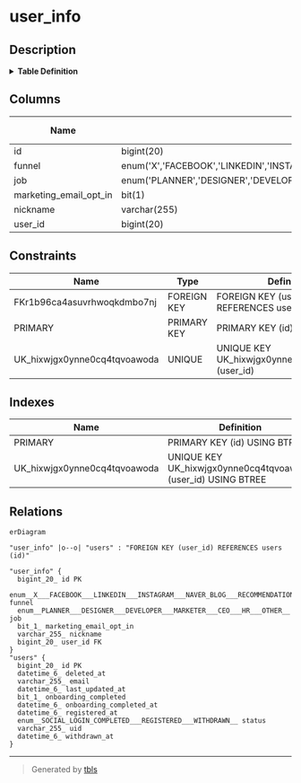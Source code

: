 # user_info

## Description

<details>
<summary><strong>Table Definition</strong></summary>

```sql
CREATE TABLE `user_info` (
  `id` bigint(20) NOT NULL AUTO_INCREMENT,
  `funnel` enum('X','FACEBOOK','LINKEDIN','INSTAGRAM','NAVER_BLOG','RECOMMENDATION','OTHER') DEFAULT NULL,
  `job` enum('PLANNER','DESIGNER','DEVELOPER','MARKETER','CEO','HR','OTHER') DEFAULT NULL,
  `marketing_email_opt_in` bit(1) DEFAULT NULL,
  `nickname` varchar(255) DEFAULT NULL,
  `user_id` bigint(20) DEFAULT NULL,
  PRIMARY KEY (`id`),
  UNIQUE KEY `UK_hixwjgx0ynne0cq4tqvoawoda` (`user_id`),
  CONSTRAINT `FKr1b96ca4asuvrhwoqkdmbo7nj` FOREIGN KEY (`user_id`) REFERENCES `users` (`id`)
) ENGINE=InnoDB AUTO_INCREMENT=[Redacted by tbls] DEFAULT CHARSET=utf8mb4 COLLATE=utf8mb4_unicode_ci
```

</details>

## Columns

| Name | Type | Default | Nullable | Extra Definition | Children | Parents | Comment |
| ---- | ---- | ------- | -------- | ---------------- | -------- | ------- | ------- |
| id | bigint(20) |  | false | auto_increment |  |  |  |
| funnel | enum('X','FACEBOOK','LINKEDIN','INSTAGRAM','NAVER_BLOG','RECOMMENDATION','OTHER') | NULL | true |  |  |  |  |
| job | enum('PLANNER','DESIGNER','DEVELOPER','MARKETER','CEO','HR','OTHER') | NULL | true |  |  |  |  |
| marketing_email_opt_in | bit(1) | NULL | true |  |  |  |  |
| nickname | varchar(255) | NULL | true |  |  |  |  |
| user_id | bigint(20) | NULL | true |  |  | [users](users.md) |  |

## Constraints

| Name | Type | Definition |
| ---- | ---- | ---------- |
| FKr1b96ca4asuvrhwoqkdmbo7nj | FOREIGN KEY | FOREIGN KEY (user_id) REFERENCES users (id) |
| PRIMARY | PRIMARY KEY | PRIMARY KEY (id) |
| UK_hixwjgx0ynne0cq4tqvoawoda | UNIQUE | UNIQUE KEY UK_hixwjgx0ynne0cq4tqvoawoda (user_id) |

## Indexes

| Name | Definition |
| ---- | ---------- |
| PRIMARY | PRIMARY KEY (id) USING BTREE |
| UK_hixwjgx0ynne0cq4tqvoawoda | UNIQUE KEY UK_hixwjgx0ynne0cq4tqvoawoda (user_id) USING BTREE |

## Relations

```mermaid
erDiagram

"user_info" |o--o| "users" : "FOREIGN KEY (user_id) REFERENCES users (id)"

"user_info" {
  bigint_20_ id PK
  enum__X___FACEBOOK___LINKEDIN___INSTAGRAM___NAVER_BLOG___RECOMMENDATION___OTHER__ funnel
  enum__PLANNER___DESIGNER___DEVELOPER___MARKETER___CEO___HR___OTHER__ job
  bit_1_ marketing_email_opt_in
  varchar_255_ nickname
  bigint_20_ user_id FK
}
"users" {
  bigint_20_ id PK
  datetime_6_ deleted_at
  varchar_255_ email
  datetime_6_ last_updated_at
  bit_1_ onboarding_completed
  datetime_6_ onboarding_completed_at
  datetime_6_ registered_at
  enum__SOCIAL_LOGIN_COMPLETED___REGISTERED___WITHDRAWN__ status
  varchar_255_ uid
  datetime_6_ withdrawn_at
}
```

---

> Generated by [tbls](https://github.com/k1LoW/tbls)

